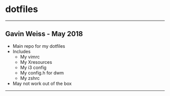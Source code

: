 # dotfiles
-----------------------------
Gavin Weiss - May 2018
-----------------------------
- Main repo for my dotfiles
- Includes
  - My vimrc
  - My Xresources
  - My i3 config
  - My config.h for dwm
  - My zshrc
- May not work out of the box
-----------------------------
